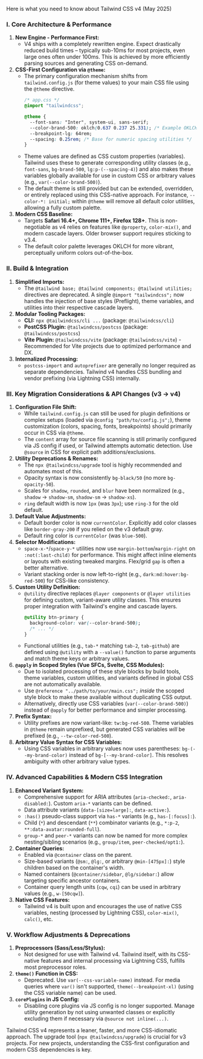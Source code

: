 Here is what you need to know about Tailwind CSS v4 (May 2025)

### I. Core Architecture & Performance

1.  **New Engine - Performance First:**
    *   V4 ships with a completely rewritten engine. Expect drastically reduced build times – typically sub-10ms for most projects, even large ones often under 100ms. This is achieved by more efficiently parsing sources and generating CSS on-demand.
2.  **CSS-First Configuration via `@theme`:**
    *   The primary configuration mechanism shifts from `tailwind.config.js` (for theme values) to your main CSS file using the `@theme` directive.
        ```css
        /* app.css */
        @import "tailwindcss";

        @theme {
          --font-sans: "Inter", system-ui, sans-serif;
          --color-brand-500: oklch(0.637 0.237 25.331); /* Example OKLCH color */
          --breakpoint-lg: 64rem;
          --spacing: 0.25rem; /* Base for numeric spacing utilities */
        }
        ```
    *   Theme values are defined as CSS custom properties (variables). Tailwind uses these to generate corresponding utility classes (e.g., `font-sans`, `bg-brand-500`, `lg:p-(--spacing-4)`) and also makes these variables globally available for use in custom CSS or arbitrary values (e.g., `var(--color-brand-500)`).
    *   The default theme is still provided but can be extended, overridden, or entirely replaced using this CSS-native approach. For instance, `--color-*: initial;` within `@theme` will remove all default color utilities, allowing a fully custom palette.
3.  **Modern CSS Baseline:**
    *   Targets **Safari 16.4+, Chrome 111+, Firefox 128+**. This is non-negotiable as v4 relies on features like `@property`, `color-mix()`, and modern cascade layers. Older browser support requires sticking to v3.4.
    *   The default color palette leverages OKLCH for more vibrant, perceptually uniform colors out-of-the-box.

### II. Build & Integration

1.  **Simplified Imports:**
    *   The `@tailwind base; @tailwind components; @tailwind utilities;` directives are deprecated. A single `@import "tailwindcss";` now handles the injection of base styles (Preflight), theme variables, and utilities into their respective cascade layers.
2.  **Modular Tooling Packages:**
    *   **CLI:** `npx @tailwindcss/cli ...` (package: `@tailwindcss/cli`)
    *   **PostCSS Plugin:** `@tailwindcss/postcss` (package: `@tailwindcss/postcss`)
    *   **Vite Plugin:** `@tailwindcss/vite` (package: `@tailwindcss/vite`) - Recommended for Vite projects due to optimized performance and DX.
3.  **Internalized Processing:**
    *   `postcss-import` and `autoprefixer` are generally no longer required as separate dependencies. Tailwind v4 handles CSS bundling and vendor prefixing (via Lightning CSS) internally.

### III. Key Migration Considerations & API Changes (v3 -> v4)

1.  **Configuration File Shift:**
    *   While `tailwind.config.js` can still be used for plugin definitions or complex setups (loaded via `@config "path/to/config.js";`), theme customization (colors, spacing, fonts, breakpoints) should primarily occur in CSS via `@theme`.
    *   The `content` array for source file scanning is still primarily configured via JS config if used, or Tailwind attempts automatic detection. Use `@source` in CSS for explicit path additions/exclusions.
2.  **Utility Deprecations & Renames:**
    *   The `npx @tailwindcss/upgrade` tool is highly recommended and automates most of this.
    *   Opacity syntax is now consistently `bg-black/50` (no more `bg-opacity-50`).
    *   Scales for `shadow`, `rounded`, and `blur` have been normalized (e.g., `shadow` -> `shadow-sm`, `shadow-sm` -> `shadow-xs`).
    *   `ring` default width is now `1px` (was `3px`); use `ring-3` for the old default.
3.  **Default Value Adjustments:**
    *   Default border color is now `currentColor`. Explicitly add color classes like `border-gray-200` if you relied on the v3 default gray.
    *   Default ring color is `currentColor` (was `blue-500`).
4.  **Selector Modifications:**
    *   `space-x-*`/`space-y-*` utilities now use `margin-bottom`/`margin-right` on `:not(:last-child)` for performance. This might affect inline elements or layouts with existing tweaked margins. Flex/grid `gap` is often a better alternative.
    *   Variant stacking order is now left-to-right (e.g., `dark:md:hover:bg-red-500`) for CSS-like consistency.
5.  **Custom Utility Definition:**
    *   `@utility` directive replaces `@layer components` or `@layer utilities` for defining custom, variant-aware utility classes. This ensures proper integration with Tailwind's engine and cascade layers.
        ```css
        @utility btn-primary {
          background-color: var(--color-brand-500);
          /* ... */
        }
        ```
    *   Functional utilities (e.g., `tab-*` matching `tab-2`, `tab-github`) are defined using `@utility` with a `--value()` function to parse arguments and match theme keys or arbitrary values.
6.  **`@apply` in Scoped Styles (Vue SFCs, Svelte, CSS Modules):**
    *   Due to isolated processing of these style blocks by build tools, theme variables, custom utilities, and variants defined in global CSS are not automatically available.
    *   Use `@reference "../path/to/your/main.css";` *inside* the scoped style block to make these available without duplicating CSS output.
    *   Alternatively, directly use CSS variables (`var(--color-brand-500)`) instead of `@apply` for better performance and simpler processing.
7.  **Prefix Syntax:**
    *   Utility prefixes are now variant-like: `tw:bg-red-500`. Theme variables in `@theme` remain unprefixed, but generated CSS variables *will* be prefixed (e.g., `--tw-color-red-500`).
8.  **Arbitrary Value Syntax for CSS Variables:**
    *   Using CSS variables in arbitrary values now uses parentheses: `bg-(--my-brand-color)` instead of `bg-[--my-brand-color]`. This resolves ambiguity with other arbitrary value types.

### IV. Advanced Capabilities & Modern CSS Integration

1.  **Enhanced Variant System:**
    *   Comprehensive support for ARIA attributes (`aria-checked:`, `aria-disabled:`). Custom `aria-*` variants can be defined.
    *   Data attribute variants (`data-[size=large]:`, `data-active:`).
    *   `:has()` pseudo-class support via `has-*` variants (e.g., `has-[:focus]:`).
    *   Child (`*`) and descendant (`**`) combinator variants (e.g., `*:p-2`, `**:data-avatar:rounded-full`).
    *   `group-*` and `peer-*` variants can now be named for more complex nesting/sibling scenarios (e.g., `group/item`, `peer-checked/opt1:`).
2.  **Container Queries:**
    *   Enabled via `@container` class on the parent.
    *   Size-based variants (`@sm:`, `@lg:`, or arbitrary `@min-[475px]:`) style children based on the container's width.
    *   Named containers (`@container/sidebar`, `@lg/sidebar:`) allow targeting specific ancestor containers.
    *   Container query length units (`cqw`, `cqi`) can be used in arbitrary values (e.g., `w-[50cqw]`).
3.  **Native CSS Features:**
    *   Tailwind v4 is built upon and encourages the use of native CSS variables, nesting (processed by Lightning CSS), `color-mix()`, `calc()`, etc.

### V. Workflow Adjustments & Deprecations

1.  **Preprocessors (Sass/Less/Stylus):**
    *   Not designed for use with Tailwind v4. Tailwind itself, with its CSS-native features and internal processing via Lightning CSS, fulfills most preprocessor roles.
2.  **`theme()` Function in CSS:**
    *   Deprecated. Use `var(--css-variable-name)` instead. For media queries where `var()` isn't supported, `theme(--breakpoint-xl)` (using the CSS variable name) can be used.
3.  **`corePlugins` in JS Config:**
    *   Disabling core plugins via JS config is no longer supported. Manage utility generation by not using unwanted classes or explicitly excluding them if necessary via `@source not inline(...)`.

Tailwind CSS v4 represents a leaner, faster, and more CSS-idiomatic approach. The upgrade tool (`npx @tailwindcss/upgrade`) is crucial for v3 projects. For new projects, understanding the CSS-first configuration and modern CSS dependencies is key.

